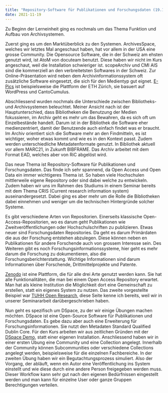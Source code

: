 ```yaml
---
title: "Repository-Software für Publikationen und Forschungsdaten (19.11.2021)"
date: 2021-11-19
---
```

Zu Beginn der Lerneinheit ging es nochmals um das Thema Funktion und Aufbau von Archivsystemen. 

Zuerst ging es um den Marktüberblick zu den Systemen. ArchivesSpace, welches wir letztes Mal angeschaut haben, hat vor allem in der USA eine grosse Community. Die Opensource Software, die in der Schweiz am ehsten genutzt wird, ist AtoM von docuteam benutzt. Diese haben wir nicht im Kurs angeschaut, weil die Installation schwieriger ist. scopeArchiv und CMI AIS sind die kommerziell an den verbreitetsten Softwares in der Schweiz. Zur Online-Präsentation wird neben dem Archivinformationssystem oft zusätzliche Software eingesetzt, die sich für den Medientyp gut eignet. [E-Pics](https://www.e-pics.ethz.ch/de/home/) ist beispielsweise die Plattform der ETH Zürich, sie basuert auf WordPress und CantoCumulus. 

Abschliessend wurden nochmals die Unterschiede zwischen Bibliotheks- und Archivsystemen beleuchtet. Meiner Ansicht nach ist der Hauptunterschied, dass Bibliotheken die Benutzung der Medien fokussieren, im Archiv geht es mehr um das Bewahren, da es sich oft um Einzelbestände handelt. Darum ist in der Bibliothek die Software eher medienzentriert, damit der Benutzende auch einfach findet was er braucht. Im Archiv orientiert sich die Software mehr an den Findmitteln, es ist wichtiger, woher etwas kommt und wie es in den Kontext passt. Zudem werden unterschiedliche Metadatenformate genutzt. In Bibliothek aktuell vor allem MARC21, in Zukunft BIBFRAME. Das Archiv arbeitet mit dem Format EAD, welches aber von RiC abgelöst wird.

Das neue Thema ist Repository-Software für Publikationen und Forschungsdaten. Das finde ich sehr spannend, da Open Access und Open Data ein immer wichtigeres Thema ist. So haben viele Hochschulen mittlerweile eigene Repository oder sind dabei welche zu entwickeln. Zudem haben wir uns im Rahmen des Studiums in einem Seminar bereits mit dem Thema CRIS (Current research information system) auseinandergesetzt. Dabei ging es aber mehr um die Rolle die Bibliotheken dabei einnehmen und weniger um die technischen Hintergründe solcher Systeme.

Es gibt verschiedene Arten von Repositorien. Einerseits klassische Open-Access-Repositorien, wo es darum geht Publikationen wie Zweitveröffentlichungen oder Hochschulschriften zu publizieren. Etwas neuer sind Forschungsdaten Repositories. Da geht es darum Primärdaten die aus der Forschung entstehen abzulegen. Diese können neben en Publikationen für andere Forschende auch von grossem Interesse sein. Des Weiteren gibt es noch Forschungsinformationssysteme, hier geht es mehr darum die Forschung zu dokumentieren, also die Forschungsberichterstattung. Wichtige Informationen sind darum Informationen über Forschende, Drittmittelprojekte und Patente.

[Zenodo](https://zenodo.org/) ist eine Plattform, die für alle drei Arte genutzt werden kann. Sie hat alle Funktionalitäten, die man bei einem Open Access Repository erwartet. Man hat als kleine Institution die Möglichkeit dort eine Gemeinschaft zu erstellen, statt ein eigenes System zu nutzen. Das zweite vorgestellte Beispiel war [TUHH Open Research](https://tore.tuhh.de/), diese Seite kenne ich bereits, weil wir in unserer Seminararbeit darübergeschrieben haben.

Nun geht es spezifisch um DSpace, zu der wir einige Übungen machen möchten. DSpace ist eine Open-Source Software für Publikationen und Forschungsdaten. Es gebe dazu aber auch eine Erweiterung für Forschungsinformationen. Sie nutzt den Metadaten Standard Qualified Dublin Core. Für den Kurs arbeiten wir aus zeitlichen Gründen mit der [DSpace Demo](https://demo.dspace.org/), statt einer eigenen Installation. Anschliessend haben wir in einer ersten Übung eine Community und eine Collection angelegt. Innerhalb der Community können Subcommunities oder verschiedene Collections angelegt werden, beispielsweise für die einzelnen Fachbereiche. In der zweiten Übung haben wir ein Begutachtungsprozess simuliert. Also der Vorgang, der abläuft, wenn ein Autor eine Veröffentlichung ins System einstellt und wie diese durch eine andere Person freigegeben werden muss. Dieser Workflow kann sehr gut nach den eigenen Bedürfnissen eingestellt werden und man kann für einzelne User oder ganze Gruppen Berechtigungen verteilen.
